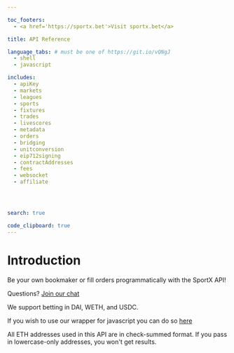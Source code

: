 ```yaml
---

toc_footers:
  - <a href='https://sportx.bet'>Visit sportx.bet</a>

title: API Reference

language_tabs: # must be one of https://git.io/vQNgJ
  - shell
  - javascript

includes:
  - apiKey
  - markets
  - leagues
  - sports
  - fixtures
  - trades
  - livescores
  - metadata
  - orders
  - bridging
  - unitconversion
  - eip712signing
  - contractAddresses
  - fees
  - websocket
  - affiliate




search: true

code_clipboard: true
---
```


# Introduction

Be your own bookmaker or fill orders programmatically with the SportX API!

Questions? [Join our chat](https://discord.gg/xXUynCX)

We support betting in DAI, WETH, and USDC.

If you wish to use our wrapper for javascript you can do so [here](https://github.com/sportx-bet/sportx-js)

<aside class="notice">
All ETH addresses used in this API are in check-summed format. If you pass in lowercase-only addresses, you won't get results.
</aside>






